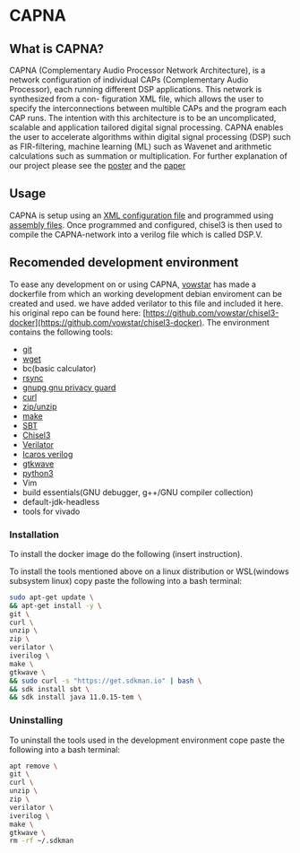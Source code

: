 CAPNA
=======================

## What is CAPNA?
CAPNA (Complementary Audio Processor Network Architecture), is a network configuration of individual CAPs (Complementary Audio Processor), each running different DSP applications. This network is synthesized from a con- figuration XML file, which allows the user to specify the interconnections between multible CAPs and the program each CAP runs. The intention with this architecture is to be an uncomplicated, scalable and application tailored digital signal processing.
CAPNA enables the user to accelerate algorithms within digital signal processing (DSP) such as FIR-filtering, machine learning (ML) such as Wavenet and arithmetic calculations such as summation or multiplication. For further explanation of our project please see the [poster](Poster-GRP09-COMPUTE22-1-DSP.pdf) and the [paper](PAPER_GRP09_COMPUTE22-1.pdf)


## Usage
CAPNA is setup using an [XML configuration file](Config) and programmed using [assembly files](Programs).
Once programmed and configured, chisel3 is then used to compile the CAPNA-network into a verilog file which is called DSP.V.

## Recomended development environment
To ease any development on or using CAPNA, [vowstar](https://github.com/vowstar) has made a dockerfile from which an working development debian enviroment can be created and used. we have added verilator to this file and included it here. his original repo can be found here: [https://github.com/vowstar/chisel3-docker](https://github.com/vowstar/chisel3-docker).
The environment contains the following tools:
- [git](https://git-scm.com/)
- [wget](https://www.gnu.org/software/wget/)
- bc(basic calculator)
- [rsync](https://linux.die.net/man/1/rsync)
- [gnupg gnu privacy guard](https://gnupg.org/)
- [curl](https://curl.se/)
- [zip/unzip](http://infozip.sourceforge.net/)
- [make](https://www.gnu.org/software/make/)
- [SBT](https://www.scala-sbt.org/)
- [Chisel3](https://github.com/chipsalliance/chisel3)
- [Verilator](https://www.veripool.org/verilator/)
- [Icaros verilog](http://iverilog.icarus.com/)
- [gtkwave](http://gtkwave.sourceforge.net/)
- [python3](https://www.python.org/)
- Vim
- build essentials(GNU debugger, g++/GNU compiler collection)
- default-jdk-headless
- tools for vivado


### Installation
To install the docker image do the following (insert instruction).

To install the tools mentioned above on a linux distribution or WSL(windows subsystem linux) copy paste the following into a bash terminal:
```bash
sudo apt-get update \
&& apt-get install -y \
git \
curl \
unzip \
zip \
verilator \
iverilog \
make \
gtkwave \
&& sudo curl -s "https://get.sdkman.io" | bash \
&& sdk install sbt \
&& sdk install java 11.0.15-tem \
```
### Uninstalling
To uninstall the tools used in the development environment cope paste the following into a bash terminal:
```bash
apt remove \
git \
curl \
unzip \
zip \
verilator \
iverilog \
make \
gtkwave \
rm -rf ~/.sdkman
```
